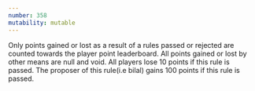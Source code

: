 ```yaml
---
number: 358
mutability: mutable
---
```


Only points gained or lost as a result of a rules passed or rejected are counted towards the player point leaderboard. All points gained or lost by other means are null and void. All players lose 10 points if this rule is passed. The proposer of this rule(i.e bilal) gains 100 points if this rule is passed.

